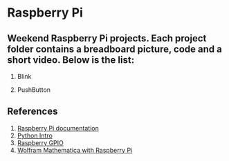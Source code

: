 # Raspberry Pi
Weekend Raspberry Pi projects. Each project folder contains a breadboard picture, code and a short video. Below is the list:
---
1. Blink

2. PushButton


## References

1.  [Raspberry Pi documentation](https://www.raspberrypi.org/documentation/) 
2.  [Python Intro](http://bennuttall.github.io/python-intro/) 
3.  [Raspberry GPIO](https://learn.sparkfun.com/tutorials/raspberry-gpio) 
4.  [Wolfram Mathematica with Raspberry Pi](https://www.wolfram.com/raspberry-pi/) 
